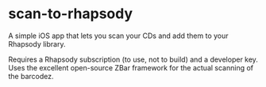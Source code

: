 scan-to-rhapsody
================

A simple iOS app that lets you scan your CDs and add them to your Rhapsody library.

Requires a Rhapsody subscription (to use, not to build) and a developer key.  Uses the excellent open-source ZBar framework for the actual scanning of the barcodez.